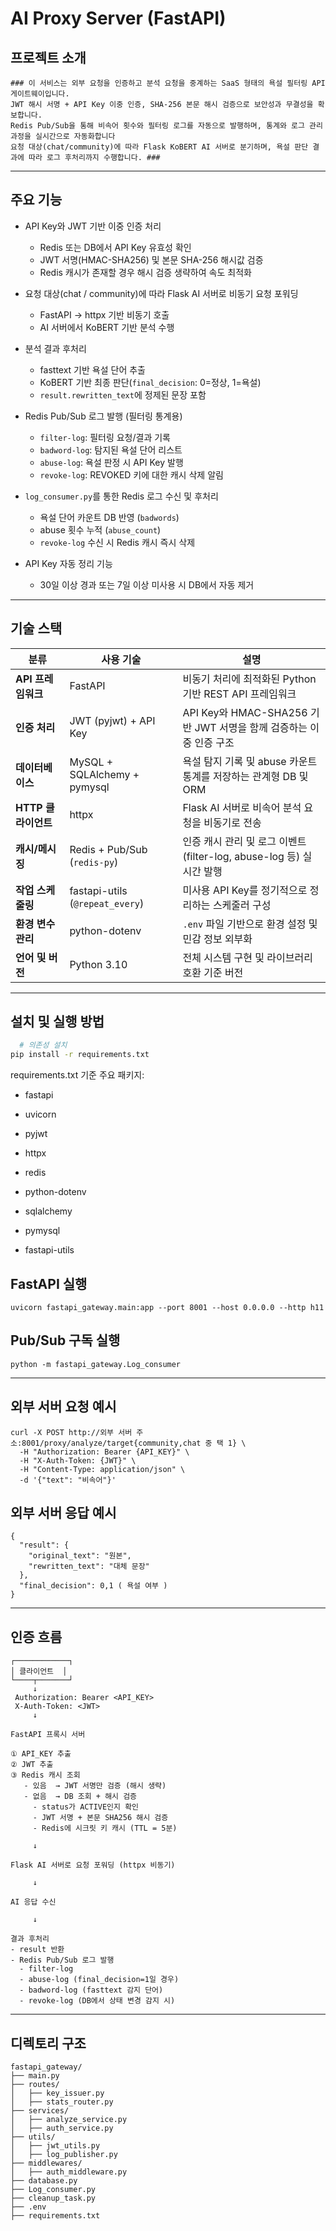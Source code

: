 # AI Proxy Server (FastAPI)

##  프로젝트 소개

```
### 이 서비스는 외부 요청을 인증하고 분석 요청을 중계하는 SaaS 형태의 욕설 필터링 API 게이트웨이입니다.
JWT 해시 서명 + API Key 이중 인증, SHA-256 본문 해시 검증으로 보안성과 무결성을 확보합니다.
Redis Pub/Sub을 통해 비속어 횟수와 필터링 로그를 자동으로 발행하며, 통계와 로그 관리 과정을 실시간으로 자동화합니다
요청 대상(chat/community)에 따라 Flask KoBERT AI 서버로 분기하며, 욕설 판단 결과에 따라 로그 후처리까지 수행합니다. ### 
```
---

## 주요 기능

- API Key와 JWT 기반 이중 인증 처리
    - Redis 또는 DB에서 API Key 유효성 확인
    - JWT 서명(HMAC-SHA256) 및 본문 SHA-256 해시값 검증
    - Redis 캐시가 존재할 경우 해시 검증 생략하여 속도 최적화


- 요청 대상(chat / community)에 따라 Flask AI 서버로 비동기 요청 포워딩
    - FastAPI → httpx 기반 비동기 호출
    - AI 서버에서 KoBERT 기반 분석 수행


- 분석 결과 후처리
    - fasttext 기반 욕설 단어 추출
    - KoBERT 기반 최종 판단(`final_decision`: 0=정상, 1=욕설)
    - `result.rewritten_text`에 정제된 문장 포함


- Redis Pub/Sub 로그 발행 (필터링 통계용)
    - `filter-log`: 필터링 요청/결과 기록
    - `badword-log`: 탐지된 욕설 단어 리스트
    - `abuse-log`: 욕설 판정 시 API Key 발행
    - `revoke-log`: REVOKED 키에 대한 캐시 삭제 알림


- `log_consumer.py`를 통한 Redis 로그 수신 및 후처리
    - 욕설 단어 카운트 DB 반영 (`badwords`)
    - abuse 횟수 누적 (`abuse_count`)
    - `revoke-log` 수신 시 Redis 캐시 즉시 삭제


- API Key 자동 정리 기능
    - 30일 이상 경과 또는 7일 이상 미사용 시 DB에서 자동 제거



---

## 기술 스택

| 분류             | 사용 기술                            | 설명 |
|------------------|----------------------------------------|------|
| **API 프레임워크** | FastAPI                              | 비동기 처리에 최적화된 Python 기반 REST API 프레임워크 |
| **인증 처리**      | JWT (pyjwt) + API Key                | API Key와 HMAC-SHA256 기반 JWT 서명을 함께 검증하는 이중 인증 구조 |
| **데이터베이스**   | MySQL + SQLAlchemy + pymysql        | 욕설 탐지 기록 및 abuse 카운트 통계를 저장하는 관계형 DB 및 ORM |
| **HTTP 클라이언트**| httpx                                | Flask AI 서버로 비속어 분석 요청을 비동기로 전송 |
| **캐시/메시징**    | Redis + Pub/Sub (`redis-py`)        | 인증 캐시 관리 및 로그 이벤트(filter-log, abuse-log 등) 실시간 발행 |
| **작업 스케줄링**  | fastapi-utils (`@repeat_every`)      | 미사용 API Key를 정기적으로 정리하는 스케줄러 구성 |
| **환경 변수 관리** | python-dotenv                        | `.env` 파일 기반으로 환경 설정 및 민감 정보 외부화 |
| **언어 및 버전**   | Python 3.10                          | 전체 시스템 구현 및 라이브러리 호환 기준 버전 |


---

##  설치 및 실행 방법

```bash
  # 의존성 설치
pip install -r requirements.txt
```
requirements.txt 기준 주요 패키지:

- fastapi

- uvicorn

- pyjwt

- httpx

- redis

- python-dotenv

- sqlalchemy

- pymysql

- fastapi-utils

## FastAPI 실행
```
uvicorn fastapi_gateway.main:app --port 8001 --host 0.0.0.0 --http h11
```

## Pub/Sub 구독 실행
```
python -m fastapi_gateway.Log_consumer
```
---

  ## 외부 서버 요청 예시
```
curl -X POST http://외부 서버 주소:8001/proxy/analyze/target{community,chat 중 택 1} \
  -H "Authorization: Bearer {API_KEY}" \
  -H "X-Auth-Token: {JWT}" \
  -H "Content-Type: application/json" \
  -d '{"text": "비속어"}'

```


## 외부 서버 응답 예시

```
{
  "result": {
    "original_text": "원본",
    "rewritten_text": "대체 문장"
  },
  "final_decision": 0,1 ( 욕설 여부 )
}

```
---

##  인증 흐름
```text
┌────────────┐
│ 클라이언트  │
└────┬───────┘
     ↓
 Authorization: Bearer <API_KEY>
 X-Auth-Token: <JWT>
     ↓
     
FastAPI 프록시 서버

① API_KEY 추출  
② JWT 추출  
③ Redis 캐시 조회  
   - 있음  → JWT 서명만 검증 (해시 생략)  
   - 없음  → DB 조회 + 해시 검증  
     - status가 ACTIVE인지 확인  
     - JWT 서명 + 본문 SHA256 해시 검증  
     - Redis에 시크릿 키 캐시 (TTL = 5분)

     ↓

Flask AI 서버로 요청 포워딩 (httpx 비동기)

     ↓

AI 응답 수신

     ↓

결과 후처리  
- result 반환
- Redis Pub/Sub 로그 발행
  - filter-log
  - abuse-log (final_decision=1일 경우)
  - badword-log (fasttext 감지 단어)
  - revoke-log (DB에서 상태 변경 감지 시)
```
---
##  디렉토리 구조

```text
fastapi_gateway/
├── main.py
├── routes/
│   ├── key_issuer.py
│   ├── stats_router.py
├── services/
│   ├── analyze_service.py
│   ├── auth_service.py
├── utils/
│   ├── jwt_utils.py
│   ├── log_publisher.py
├── middlewares/
│   ├── auth_middleware.py
├── database.py
├── Log_consumer.py
├── cleanup_task.py
├── .env
├── requirements.txt
